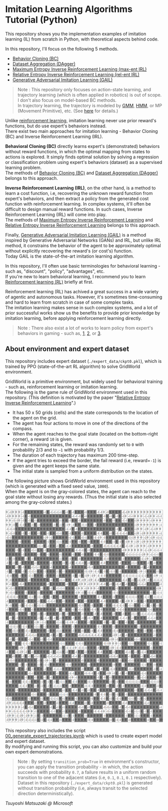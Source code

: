 # Imitation Learning Algorithms Tutorial (Python)

This repository shows you the implementation examples of imitation learning (IL) from scratch in Python, with theoretical aspects behind code.

In this repository, I'll focus on the following 5 methods.

- [Behavior Cloning (BC)](01_bc.ipynb)
- [Dataset Aggregation (DAgger)](02_dagger.ipynb)
- [Maximum Entropy Inverse Reinforcement Learning (max-ent IRL)](03_maxent_irl.ipynb)
- [Relative Entropy Inverse Reinforcement Learning (rel-ent IRL)](04_relent_irl.ipynb)
- [Generative Adversarial Imitation Learning (GAIL)](05_gail.ipynb)

> Note : This repository only focuses on action-state learning, and trajectory learning (which is often applied in robotics) is out of scope. I don't also focus on model-based BC methods.<br>
> In trajectory learning, the trajectory is modeled by [GMM](https://github.com/tsmatz/gmm), [HMM](https://github.com/tsmatz/hmm-lds-em-algorithm), or MP (Movement Primitive), etc. (See [here](https://arxiv.org/abs/1811.06711) for details.)

Unlike [reinforcement learning](https://github.com/tsmatz/reinforcement-learning-tutorials), imitation learning never use prior reward's functions, but do use expert's behaviors instead.<br>
There exist two main approaches for imitation learning - Behavior Cloning (BC) and Inverse Reinforcement Learning (IRL).

**Behavioral Cloning (BC)** directly learns expert's (demonstrated) behaviors without reward functions, in which the optimal mapping from states to actions is explored. It simply finds optimal solution by solving a regression or classification problem using expert's behaviors (dataset) as a supervised learning problem.<br>
The methods of [Behavior Cloning (BC)](01_bc.ipynb) and [Dataset Aggregation (DAgger)](02_dagger.ipynb) belongs to this approach.

**Inverse Reinforcement Learning (IRL)**, on the other hand, is a method to learn a cost function, i.e, recovering the unknown reward function from expert's behaviors, and then extract a policy
from the generated cost function with reinforcement learning. In complex systems, it'll often be difficult to design manual reward functions. In such cases, Inverse Reinforcement Learning (IRL) will come into play.<br>
The methods of [Maximum Entropy Inverse Reinforcement Learning](03_maxent_irl.ipynb) and [Relative Entropy Inverse Reinforcement Learning](04_relent_irl.ipynb) belongs to this approach.

Finally, [Generative Adversarial Imitation Learning (GAIL)](05_gail.ipynb) is a method inspired by Generative Adversarial Networks (GANs) and IRL, but unlike IRL method, it constrains the behavior of the agent to be approximately optimal without explicitly recovering the reward's (or cost's) function.<br>
Today GAIL is the state-of-the-art imitation learning algorithm.

In this repository, I'll often use basic terminologies for behavioral learning - such as, "discount", "policy", "advantages", etc.<br>
If you're new to learn behavioral learning, I recommend you to learn [Reinforcement learning (RL)](https://github.com/tsmatz/reinforcement-learning-tutorials) briefly at first.

Reinforcement learning (RL) has achived a great success in a wide variety of agentic and autonomous tasks. However, it's sometimes time-consuming and hard to learn from scratch in case of some complex tasks.<br>
The imitation learning makes sense in such complex systems, and a lot of prior successful works show us the benefits to provide prior knowledge by imitation learning, before applying reinforcement learning directly.

> Note : There also exist a lot of works to learn policy from expert's behaviors in gaming - such as, [1](https://www.nature.com/articles/nature16961), [2](https://openai.com/blog/vpt/), or [3](https://developer.nvidia.com/blog/building-generally-capable-ai-agents-with-minedojo/).

## About environment and expert dataset

This repository includes expert dataset (```./expert_data/ckpt0.pkl```), which is trained by PPO (state-of-the-art RL algorithm) to solve GridWorld environment.

GridWorld is a primitive environment, but widely used for behavioral training - such as, reinforcement learning or imitation learning.<br>
The following is the game rule of GridWorld environment used in this repository. (This definition is motivated by the paper "[Relative Entropy Inverse Reinforcement Learning](https://proceedings.mlr.press/v15/boularias11a/boularias11a.pdf)".)

- It has 50 x 50 grids (cells) and the state corresponds to the location of the agent on the grid.
- The agent has four actions to move in one of the directions of the compass.
- When the agent reaches to the goal state (located on the bottom-right corner), a reward ```10``` is given.
- For the remaining states, the reward was randomly set to ```0``` with probability 2/3 and to ```−1``` with probability 1/3.
- The duration of each trajectory has maximum 200 time-step.
- If the agent tries to exceed the border, the fail reward (i.e, reward=```-1```) is given and the agent keeps the same state.
- The initial state is sampled from a uniform distribution on the states.

The following picture shows GridWorld environment used in this repository (which is generated with a fixed seed value, ```1000```).<br>
When the agent is on the gray-colored states, the agent can reach to the goal state without losing any rewards. (Thus the initial state is also selected among the gray-colored states.)

![GridWorld game difinition](./assets/gridworld_definition.png)

This repository also includes the script [00_generate_expert_trajectories.ipynb](./00_generate_expert_trajectories.ipynb) which is used to create expert model and expert dataset.<br>
By modifying and running this script, you can also customize and build your own expert demonstrations.

> Note : By setting ```transition_prob=True``` in environment's constructor, you can apply the transition probability - in which, the action succeeds with probability `0.7`, a failure results in a uniform random transition to one of the adjacent states (i.e, `0.1`, `0.1`, `0.1` respectively).<br>
> Dataset in this repository (```./expert_data/ckpt0.pkl```) is generated without transition probability (i.e, always transit to the selected direction deterministically).

*Tsuyoshi Matsuzaki @ Microsoft*
